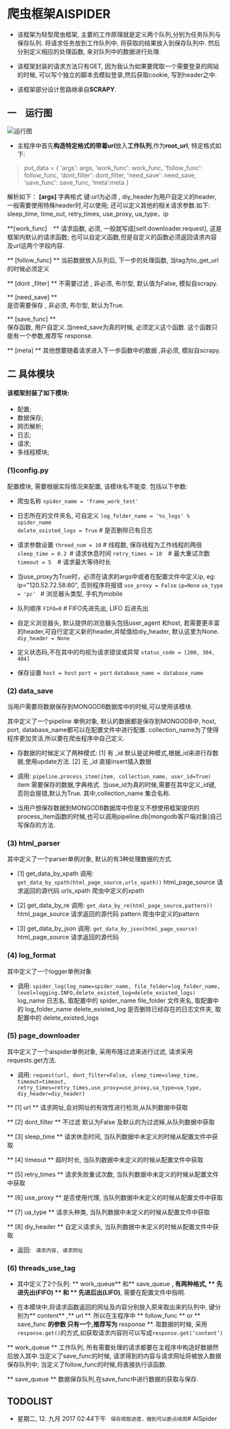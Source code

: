 # 爬虫框架AISPIDER
* 该框架为轻型爬虫框架, 主要的工作原理就是定义两个队列,分别为任务队列与保存队列. 将请求任务放到工作队列中, 将获取的结果放入到保存队列中. 然后分别定义相应的处理函数, 来对队列中的数据进行处理.

*  该框架封装的请求方法只有GET, 因为我认为如果要爬取一个需要登录的网站的时候, 可以写个独立的脚本去模拟登录,然后获取cookie, 写到header之中.
 
* 该框架部分设计思路继承自**SCRAPY**.

## 一　运行图
![运行图](http://qiniu.cuiqingcai.com/wp-content/uploads/2017/09/流程图2.png   "运行图")


- 主程序中首先**构造特定格式的带着url**放入**工作队列**,作为**root_url**, 特定格式如下:
> put_data = {
        'args': args, 
        ‘work_func': work_func,
        'follow_func': follow_func,
        'dont_filter': dont_filter,
        'need_save': need_save,
        ‘save_func': save_func,
        ‘meta’:meta
            }
            
  解析如下：
**[args]**
 字典格式  键:url为必须 ,  diy_header为用户自定义的header, 一般需要使用特殊header时,可以使用; 还可以定义其他的相关请求参数.如下: sleep_time, time_out, retry_times, use_proxy, ua_type，ip

**[work_func]　** 
 请求函数, 必须, 一般就写成[self.downloader.request], 这是框架内默认的请求函数;  也可以自定义函数,但是自定义的函数必须返回请求内容 及url这两个字段内容.

** [follow_func]  **
当前数据放入队列后, 下一步的处理函数, 当tag为to_get_url的时候必须定义

** [dont _filter] ** 
 不需要过滤 , 非必须, 布尔型, 默认值为False,  模拟自scrapy.

** [need_save] **  
是否需要保存 , 非必须, 布尔型, 默认为True.

** [save_func] **  
保存函数, 用户自定义.当need_save为真的时候, 必须定义这个函数. 这个函数只能有一个参数,推荐写 response.

** [meta] **
其他想要随着请求进入下一步函数中的数据 ,非必须, 模拟自scrapy.

## 二  具体模块
#### 该框架封装了如下模块:
* 配置;
* 数据保存;
* 网页解析;
* 日志;
* 请求;
* 多线程模块;

### (1)config.py 
配置模块, 需要根据实际情况来配置, 该模块名不能变.
包括以下参数:

- 爬虫名称
` spider_name = 'frame_work_test' ` 
- 日志所在的文件夹名, 可自定义
`log_folder_name = '%s_logs' % spider_name`  
`delete_existed_logs = True`  # 是否删除已有日志

- 请求参数设置
`thread_num = 10`  # 线程数, 保存线程为工作线程的两倍
`sleep_time = 0.2 `# 请求休息时间
`retry_times = 10  `# 最大重试次数
`timeout = 5  `# 请求最大等待时长
- 当use_proxy为True时，必须在请求的args中或者在配置文件中定义ip, eg: ip="120.52.72.58:80", 否则程序将报错
`use_proxy = False`
`ip=None`
`ua_type = 'pc' ` # 浏览器头类型, 手机为mobile
- 队列顺序
` FIFO=0 ` # FIFO先进先出, LIFO 后进先出

- 自定义浏览器头, 默认提供的浏览器头包括user_agent 和host, 若需要更丰富的header,可自行定定义新的header,并赋值给diy_header, 默认这里为None.
`diy_header = None `

- 定义状态码,不在其中的均视为请求错误或异常
`status_code = [200, 304, 404]`

- 保存设置
`host = host`
`port = port`
`database_name = database_name`

### (2) data_save
当用户需要将数据保存到MONGODB数据库中的时候,可以使用该模块.

其中定义了一个pipeline 单例对象, 默认的数据都是保存到MONGODB中, host, port, database_name都可以在配置文件中进行配置. collection_name为了使得程序更加灵活,所以要在爬虫程序中自己定义.

- 存数据的时候定义了两种模式:
[1] 有 _id 
默认是这种模式,根据_id来进行存数据,使用update方法.
[2] 无 _id
直接insert插入数据

- 调用:
`pipeline.process_item(item, collection_name, user_id=True)`
item 需要保存的数据,字典格式.
当use_id为真的时候,需要在其中定义_id键, 否则会报错,默认为True.
其中,collection_name 集合名称.

- 当用户想保存数据到MONGODB数据库中但是又不想使用框架提供的 process_item函数的时候,也可以调用pipeline.db[mongodb客户端对象]自己写保存的方法.

### (3) html_parser
其中定义了一个parser单例对象, 默认的有3种处理数据的方式.

* [1] get_data_by_xpath 
调用:
`get_data_by_xpath(html_page_source,urls_xpath))`
html_page_source 请求返回的源代码
urls_xpath 爬虫中定义的xpath

* [2] get_data_by_re
调用: 
`get_data_by_re(html_page_source,pattern))`
html_page_source 请求返回的源代码
pattern 爬虫中定义的pattern

* [3] get_data_by_json
调用:
`get_data_by_json(html_page_source)`
html_page_source 请求返回的源代码

### (4) log_format
其中定义了一个logger单例对象

* 调用:
`spider_log(log_name=spider_name, file_folder=log_folder_name, level=logging.INFO,delete_existed_log=delete_existed_logs)`
log_name  日志名, 取配置中的 spider_name
file_folder  文件夹名, 取配置中的 log_folder_name
delete_existed_log  是否删除已经存在的日志文件夹, 取配置中的 delete_existed_logs

### (5) page_downloader
其中定义了一个aispider单例对象, 采用布隆过滤来进行过滤, 请求采用requests.get方法.

* 调用:
`request(url, dont_filter=False, sleep_time=sleep_time, timeout=timeout, retry_times=retry_times,use_proxy=use_proxy,ua_type=ua_type, diy_header=diy_header)`

** [1] url **
请求网址,会对网址的有效性进行检测,从队列数据中获取

** [2] dont_filter  **
不过滤  默认为False 及默认的为过滤掉,从队列数据中获取

** [3] sleep_time **
请求休息时间, 当队列数据中未定义的时候从配置文件中获取

** [4] timeout **
超时时长, 当队列数据中未定义的时候从配置文件中获取

** [5] retry_times **
请求失败重试次数, 当队列数据中未定义的时候从配置文件中获取

** [6] use_proxy **
是否使用代理, 当队列数据中未定义的时候从配置文件中获取

** [7] ua_type **
请求头种类, 当队列数据中未定义的时候从配置文件中获取

** [8] diy_header **
自定义请求头, 当队列数据中未定义的时候从配置文件中获取

* 返回:
` 请求内容, 请求网址`

### (6)  threads_use_tag
* 其中定义了2个队列: ** work_queue** 和** save_queue **, 有两种格式, ** 先进先出(FIFO) ** 和 ** 先进后出(LIFO)**, 需要在配置文件中指明.

 * 在本模块中,将请求函数返回的网址及内容分别放入原来取出来的队列中, 键分别为** content** ,** url **. 所以在主程序中 ** follow_func ** or  ** save_func **的参数 **只有一个**,推荐写为** response **. 取数据的时候, 采用`response.get()`的方式,如获取请求内容则可以写成`response.get(‘content’)`
 
** work_queue ** 
	工作队列, 所有需要处理的请求都要在主程序中构造好数据然后放入其中.当定义了save_func的时候, 请求得到的内容与请求网址将被放入数据保存队列中;
当定义了follow_func的时候,将直接执行该函数. 

** save_queue ** 
 数据保存队列,在save_func中进行数据的获取与保存.
 

##    TODOLIST
* 星期二, 12. 九月 2017 02:44下午 
` 保存爬取进度，做到可以断点续爬`# AiSpider
